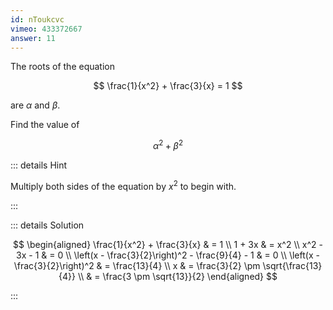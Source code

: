 ```yaml
---
id: nToukcvc
vimeo: 433372667
answer: 11
---
```


The roots of the equation

$$
\frac{1}{x^2} + \frac{3}{x} = 1
$$

are $\alpha$ and $\beta$.

Find the value of

$$
\alpha^2 + \beta^2
$$

<AnswerInput :answer="$frontmatter.answer" />

::: details Hint

Multiply both sides of the equation by $x^2$ to begin with.

:::

::: details Solution

$$
\begin{aligned}
\frac{1}{x^2} + \frac{3}{x} & = 1 \\
1 + 3x & = x^2 \\
x^2 - 3x - 1 & = 0 \\
\left(x - \frac{3}{2}\right)^2 - \frac{9}{4} - 1 & = 0 \\
\left(x - \frac{3}{2}\right)^2 & = \frac{13}{4} \\
x & = \frac{3}{2} \pm \sqrt{\frac{13}{4}} \\
& = \frac{3 \pm \sqrt{13}}{2}
\end{aligned}
$$

:::
